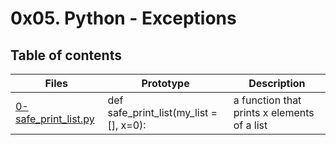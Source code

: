 
# 0x05. Python - Exceptions

## Table of contents 
Files | Prototype | Description 
----- | --------- | -----------
[0-safe_print_list.py](./0-safe_print_list.py) | def safe_print_list(my_list =[], x=0): | a function that prints x elements of a list

